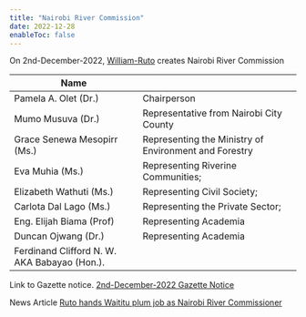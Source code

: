 ```yaml
---
title: "Nairobi River Commission"
date: 2022-12-28
enableToc: false
---
```


On 2nd-December-2022,  [William-Ruto](notes/William-Ruto.md) creates Nairobi River Commission

| Name                                         |                                                       |
| -------------------------------------------- | ----------------------------------------------------- |
| Pamela A. Olet (Dr.)                         | Chairperson                                           |
| Mumo Musuva (Dr.)                            | Representative from Nairobi City County               |
| Grace Senewa Mesopirr (Ms.)                  | Representing the Ministry of Environment and Forestry |
| Eva Muhia (Ms.)                              | Representing Riverine Communities;                    |
| Elizabeth Wathuti (Ms.)                      | Representing Civil Society;                           |
| Carlota Dal Lago (Ms.)                       | Representing the Private Sector;                      |
| Eng. Elijah Biama (Prof)                     | Representing Academia                                 |
| Duncan Ojwang (Dr.)                          | Representing Academia                                 |
| Ferdinand Clifford N. W. AKA Babayao (Hon.). |                                                       |

Link to Gazette notice. [2nd-December-2022 Gazette Notice](notes/Gazette/2nd-December-2022.md)

News Article [ Ruto hands Waititu plum job as Nairobi River Commissioner](https://www.the-star.co.ke/news/2022-12-02-ruto-hands-waititu-new-job-in-nairobi-rivers-commission/)


